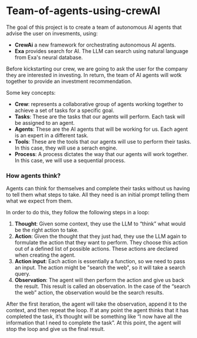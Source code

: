 # Team-of-agents-using-crewAI
The goal of this project is to create a team of autonomous AI agents that advise the user on invesments, using:
- **CrewAi** a new framework for orchestrating autonomous AI agents. 
- **Exa** provides search for AI. The LLM can search using natural language from Exa's neural database.

Before kickstarting our crew, we are going to ask the user for the company they are interested in investing.
In return, the team of AI agents will wotk together to provide an investment recommendation.

Some key concepts:
- **Crew**: represents a collaborative group of agents working together to achieve a set of tasks for a specific goal.
- **Tasks**: These are the tasks that our agents will perform. Each task will be assigned to an agent.
- **Agents**: These are the AI agents that will be working for us. Each agent is an expert in a different task. 
- **Tools**: These are the tools that our agents will use to perform their tasks. In this case, they will use a serach engine.
- **Process**: A process dictates the way that our agents will work together. In this case, we will use a sequential process.

### How agents think?
Agents can think for themselves and complete their tasks without us having to tell them what steps to take. All they need is an initial prompt telling them what we expect from them.

In order to do this, they follow the following steps in a loop:
1. **Thought**: Given some context, they use the LLM to “think” what would be the right action to take.
2. **Action**: Given the thought that they just had, they use the LLM again to formulate the action that they want to perform. They choose this action out of a defined list of possible actions. These actions are declared when creating the agent.
3. **Action input**: Each action is essentially a function, so we need to pass an input. The action might be "search the web", so it will take a search query.
4. **Observation**: The agent will then perform the action and give us back the result. This result is called an observation. In the case of the “search the web” action, the observation would be the search results.

After the first iteration, the agent will take the observation, append it to the context, and then repeat the loop. If at any point the agent thinks that it has completed the task, it’s thought will be something like “I now have all the information that I need to complete the task”. At this point, the agent will stop the loop and give us the final result.
